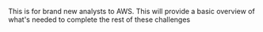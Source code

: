 This is for brand new analysts to AWS. This will provide a basic overview of what's needed to complete the rest of these challenges
